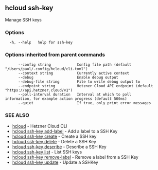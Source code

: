 ## hcloud ssh-key

Manage SSH keys

### Options

```
  -h, --help   help for ssh-key
```

### Options inherited from parent commands

```
      --config string            Config file path (default "/Users/paul/.config/hcloud/cli.toml")
      --context string           Currently active context
      --debug                    Enable debug output
      --debug-file string        File to write debug output to
      --endpoint string          Hetzner Cloud API endpoint (default "https://api.hetzner.cloud/v1")
      --poll-interval duration   Interval at which to poll information, for example action progress (default 500ms)
      --quiet                    If true, only print error messages
```

### SEE ALSO

* [hcloud](hcloud.md)	 - Hetzner Cloud CLI
* [hcloud ssh-key add-label](hcloud_ssh-key_add-label.md)	 - Add a label to a SSH Key
* [hcloud ssh-key create](hcloud_ssh-key_create.md)	 - Create a SSH key
* [hcloud ssh-key delete](hcloud_ssh-key_delete.md)	 - Delete a SSH Key
* [hcloud ssh-key describe](hcloud_ssh-key_describe.md)	 - Describe a SSH Key
* [hcloud ssh-key list](hcloud_ssh-key_list.md)	 - List SSH keys
* [hcloud ssh-key remove-label](hcloud_ssh-key_remove-label.md)	 - Remove a label from a SSH Key
* [hcloud ssh-key update](hcloud_ssh-key_update.md)	 - Update a SSHKey
